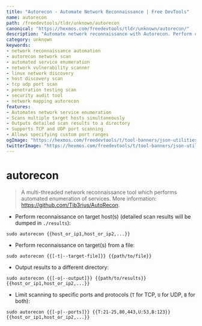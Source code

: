 ```yaml
---
title: "Autorecon - Automate Network Reconnaissance | Free DevTools"
name: autorecon
path: /freedevtools/tldr/unknown/autorecon
canonical: "https://hexmos.com/freedevtools/tldr/unknown/autorecon/"
description: "Automate network reconnaissance with Autorecon. Perform comprehensive network scans and service enumeration quickly and efficiently. Free online tool, no registration required."
category: unknown
keywords:
- network reconnaissance automation
- autorecon network scan
- automated service enumeration
- network vulnerability scanner
- linux network discovery
- host discovery scan
- tcp udp port scan
- penetration testing scan
- security audit tool
- network mapping autorecon
features:
- Automates network service enumeration
- Scans multiple target hosts simultaneously
- Outputs detailed scan results to a directory
- Supports TCP and UDP port scanning
- Allows specifying custom port ranges
ogImage: "https://hexmos.com/freedevtools/t/tool-banners/json-utilities-banner.png"
twitterImage: "https://hexmos.com/freedevtools/t/tool-banners/json-utilities-banner.png"
---
```


# autorecon

> A multi-threaded network reconnaissance tool which performs automated enumeration of services.
> More information: <https://github.com/Tib3rius/AutoRecon>.

- Perform reconnaissance on target host(s) (detailed scan results will be dumped in `./results`):

`sudo autorecon {{host_or_ip1,host_or_ip2,...}}`

- Perform reconnaissance on target(s) from a file:

`sudo autorecon {{[-t|--target-file]}} {{path/to/file}}`

- Output results to a different directory:

`sudo autorecon {{[-o|--output]}} {{path/to/results}} {{host_or_ip1,host_or_ip2,...}}`

- Limit scanning to specific ports and protocols (`T` for TCP, `U` for UDP, `B` for both):

`sudo autorecon {{[-p|--ports]}} {{T:21-25,80,443,U:53,B:123}} {{host_or_ip1,host_or_ip2,...}}`
